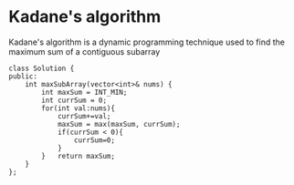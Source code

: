 # Kadane's algorithm

Kadane's algorithm is a dynamic programming technique used to find the maximum sum of a contiguous subarray

```
class Solution {
public:
    int maxSubArray(vector<int>& nums) {
        int maxSum = INT_MIN;
        int currSum = 0;
        for(int val:nums){
            currSum+=val;
            maxSum = max(maxSum, currSum);
            if(currSum < 0){
                currSum=0;
            }
        }   return maxSum;
    }
};
```
